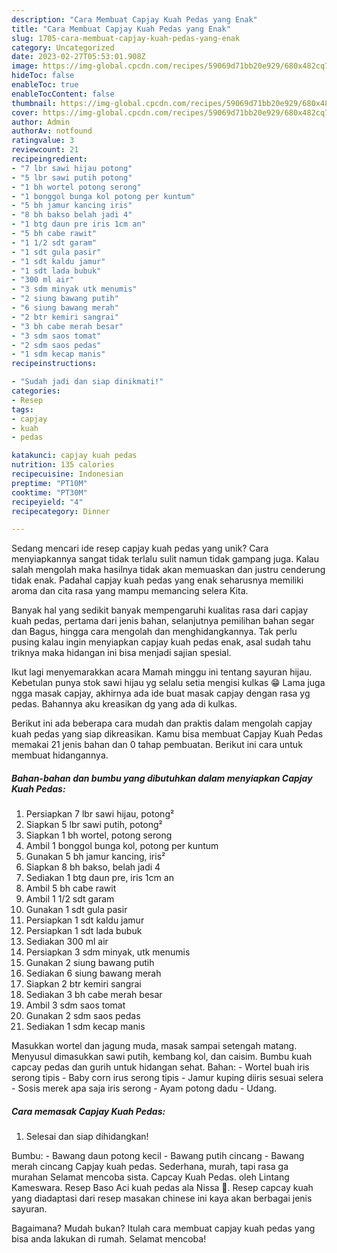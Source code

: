 ```yaml
---
description: "Cara Membuat Capjay Kuah Pedas yang Enak"
title: "Cara Membuat Capjay Kuah Pedas yang Enak"
slug: 1705-cara-membuat-capjay-kuah-pedas-yang-enak
category: Uncategorized
date: 2023-02-27T05:53:01.908Z
image: https://img-global.cpcdn.com/recipes/59069d71bb20e929/680x482cq70/capjay-kuah-pedas-foto-resep-utama.jpg
hideToc: false
enableToc: true
enableTocContent: false
thumbnail: https://img-global.cpcdn.com/recipes/59069d71bb20e929/680x482cq70/capjay-kuah-pedas-foto-resep-utama.jpg
cover: https://img-global.cpcdn.com/recipes/59069d71bb20e929/680x482cq70/capjay-kuah-pedas-foto-resep-utama.jpg
author: Admin
authorAv: notfound
ratingvalue: 3
reviewcount: 21
recipeingredient:
- "7 lbr sawi hijau potong"
- "5 lbr sawi putih potong"
- "1 bh wortel potong serong"
- "1 bonggol bunga kol potong per kuntum"
- "5 bh jamur kancing iris"
- "8 bh bakso belah jadi 4"
- "1 btg daun pre iris 1cm an"
- "5 bh cabe rawit"
- "1 1/2 sdt garam"
- "1 sdt gula pasir"
- "1 sdt kaldu jamur"
- "1 sdt lada bubuk"
- "300 ml air"
- "3 sdm minyak utk menumis"
- "2 siung bawang putih"
- "6 siung bawang merah"
- "2 btr kemiri sangrai"
- "3 bh cabe merah besar"
- "3 sdm saos tomat"
- "2 sdm saos pedas"
- "1 sdm kecap manis"
recipeinstructions:

- "Sudah jadi dan siap dinikmati!"
categories:
- Resep
tags:
- capjay
- kuah
- pedas

katakunci: capjay kuah pedas 
nutrition: 135 calories
recipecuisine: Indonesian
preptime: "PT10M"
cooktime: "PT30M"
recipeyield: "4"
recipecategory: Dinner

---
```





Sedang mencari ide resep capjay kuah pedas yang unik? Cara menyiapkannya sangat tidak terlalu sulit namun tidak gampang juga. Kalau salah mengolah maka hasilnya tidak akan memuaskan dan justru cenderung tidak enak. Padahal capjay kuah pedas yang enak seharusnya memiliki aroma dan cita rasa yang mampu memancing selera Kita.





Banyak hal yang sedikit banyak mempengaruhi kualitas rasa dari capjay kuah pedas, pertama dari jenis bahan, selanjutnya pemilihan bahan segar dan Bagus, hingga cara mengolah dan menghidangkannya. Tak perlu pusing kalau ingin menyiapkan capjay kuah pedas enak,      asal sudah tahu triknya maka hidangan ini bisa menjadi sajian spesial.














Ikut lagi menyemarakkan acara Mamah minggu ini tentang sayuran hijau. Kebetulan punya stok sawi hijau yg selalu setia mengisi kulkas 😁 Lama juga ngga masak capjay, akhirnya ada ide buat masak capjay dengan rasa yg pedas. Bahannya aku kreasikan dg yang ada di kulkas.






Berikut ini ada beberapa cara mudah dan praktis dalam mengolah capjay kuah pedas yang siap dikreasikan. Kamu bisa membuat Capjay Kuah Pedas memakai 21 jenis bahan dan 0 tahap pembuatan. Berikut ini cara untuk membuat hidangannya.

<!--inarticleads1-->

##### Bahan-bahan dan bumbu yang dibutuhkan dalam menyiapkan Capjay Kuah Pedas:

1. Persiapkan 7 lbr sawi hijau, potong²
1. Siapkan 5 lbr sawi putih, potong²
1. Siapkan 1 bh wortel, potong serong
1. Ambil 1 bonggol bunga kol, potong per kuntum
1. Gunakan 5 bh jamur kancing, iris²
1. Siapkan 8 bh bakso, belah jadi 4
1. Sediakan 1 btg daun pre, iris 1cm an
1. Ambil 5 bh cabe rawit
1. Ambil 1 1/2 sdt garam
1. Gunakan 1 sdt gula pasir
1. Persiapkan 1 sdt kaldu jamur
1. Persiapkan 1 sdt lada bubuk
1. Sediakan 300 ml air
1. Persiapkan 3 sdm minyak, utk menumis
1. Gunakan 2 siung bawang putih
1. Sediakan 6 siung bawang merah
1. Siapkan 2 btr kemiri sangrai
1. Sediakan 3 bh cabe merah besar
1. Ambil 3 sdm saos tomat
1. Gunakan 2 sdm saos pedas
1. Sediakan 1 sdm kecap manis


Masukkan wortel dan jagung muda, masak sampai setengah matang. Menyusul dimasukkan sawi putih, kembang kol, dan caisim. Bumbu kuah capcay pedas dan gurih untuk hidangan sehat. Bahan: - Wortel buah iris serong tipis - Baby corn irus serong tipis - Jamur kuping diiris sesuai selera - Sosis merek apa saja iris serong - Ayam potong dadu - Udang. 

<!--inarticleads2-->

##### Cara memasak Capjay Kuah Pedas:


1. Selesai dan siap dihidangkan!

Bumbu: - Bawang daun potong kecil - Bawang putih cincang - Bawang merah cincang Capjay kuah pedas. Sederhana, murah, tapi rasa ga murahan Selamat mencoba sista. Capcay Kuah Pedas. oleh Lintang Kameswara. Resep Baso Aci kuah pedas ala Nissa 🍜. Resep capcay kuah yang diadaptasi dari resep masakan chinese ini kaya akan berbagai jenis sayuran. 

Bagaimana? Mudah bukan? Itulah cara membuat capjay kuah pedas yang bisa anda lakukan di rumah. Selamat mencoba!
